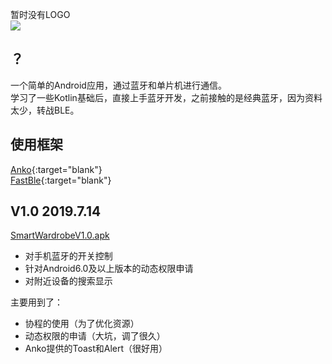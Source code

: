 暂时没有LOGO  
![](https://img.shields.io/badge/release-1.0-blue.svg)

## ？
一个简单的Android应用，通过蓝牙和单片机进行通信。  
学习了一些Kotlin基础后，直接上手蓝牙开发，之前接触的是经典蓝牙，因为资料太少，转战BLE。  

## 使用框架
[Anko](https://github.com/Kotlin/anko){:target="blank"}  
[FastBle](https://github.com/Jasonchenlijian/FastBle){:target="blank"}  

## V1.0 2019.7.14
[SmartWardrobeV1.0.apk](https://github.com/lfalive/Smart-wardrobe/raw/master/app/release/SmartWardrobe_v1.0_07-14_release.apk)  
* 对手机蓝牙的开关控制
* 针对Android6.0及以上版本的动态权限申请
* 对附近设备的搜索显示

主要用到了：
* 协程的使用（为了优化资源）
* 动态权限的申请（大坑，调了很久）
* Anko提供的Toast和Alert（很好用）